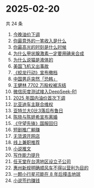 # 2025-02-20

共 24 条

<!-- BEGIN ZHIHUSEARCH -->
<!-- 最后更新时间 Thu Feb 20 2025 18:16:26 GMT+0800 (China Standard Time) -->
1. [今晚油价下调](https://www.zhihu.com/search?q=今晚油价下调)
1. [你最意外的一笔收入是什么](https://www.zhihu.com/search?q=你最意外的一笔收入是什么)
1. [你最高光的时刻是什么时候](https://www.zhihu.com/search?q=你最高光的时刻是什么时候)
1. [为什么甲状腺激素一定要用碘来合成](https://www.zhihu.com/search?q=为什么甲状腺激素一定要用碘来合成)
1. [为什么说猫是液体的](https://www.zhihu.com/search?q=为什么说猫是液体的)
1. [美国飞机又出事故](https://www.zhihu.com/search?q=美国飞机又出事故)
1. [《蛟龙行动》宣布撤档](https://www.zhihu.com/search?q=《蛟龙行动》宣布撤档)
1. [中国男乒突然「恐韩」](https://www.zhihu.com/search?q=中国男乒突然「恐韩」)
1. [王健林 7702 万股权被冻结](https://www.zhihu.com/search?q=王健林%207702%20万股权被冻结)
1. [微信灰度测试接入DeepSeek-R1](https://www.zhihu.com/search?q=微信灰度测试接入DeepSeek-R1)
1. [2025 年国内油价首次下调](https://www.zhihu.com/search?q=2025%20年国内油价首次下调)
1. [比亚迪车主联合维权](https://www.zhihu.com/search?q=比亚迪车主联合维权)
1. [亚特兰大0比3落后布鲁日](https://www.zhihu.com/search?q=亚特兰大0比3落后布鲁日)
1. [陈晓与陈妍希宣布离婚](https://www.zhihu.com/search?q=陈晓与陈妍希宣布离婚)
1. [《守望先锋》国服回归](https://www.zhihu.com/search?q=《守望先锋》国服回归)
1. [短剧推广躺赚](https://www.zhihu.com/search?q=短剧推广躺赚)
1. [无货源开网店](https://www.zhihu.com/search?q=无货源开网店)
1. [线上兼职推荐](https://www.zhihu.com/search?q=线上兼职推荐)
1. [小说推文](https://www.zhihu.com/search?q=小说推文)
1. [写作能力提升](https://www.zhihu.com/search?q=写作能力提升)
1. [任天堂在台湾地区设立子公司](https://www.zhihu.com/search?q=任天堂在台湾地区设立子公司)
1. [惠州新规明确顺风车不得以营利为目的](https://www.zhihu.com/search?q=惠州新规明确顺风车不得以营利为目的)
1. [一颗小行星可能在 8 年后撞击地球](https://www.zhihu.com/search?q=一颗小行星可能在%208%20年后撞击地球)
1. [小说签约赚钱](https://www.zhihu.com/search?q=小说签约赚钱)
<!-- END ZHIHUSEARCH -->
